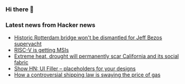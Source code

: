 ### Hi there 👋

<!--
**arashid-sh/arashid-sh** is a ✨ _special_ ✨ repository because its `README.md` (this file) appears on your GitHub profile.

Here are some ideas to get you started:

- 🔭 I’m currently working on ...
- 🌱 I’m currently learning ...
- 👯 I’m looking to collaborate on ...
- 🤔 I’m looking for help with ...
- 💬 Ask me about ...
- 📫 How to reach me: ...
- 😄 Pronouns: ...
- ⚡ Fun fact: ...
-->

### Latest news from Hacker news
<!-- BLOG-POST-LIST:START -->
- [Historic Rotterdam bridge won&#39;t be dismantled for Jeff Bezos superyacht](https://nltimes.nl/2022/06/30/historic-rotterdam-bridge-wont-dismantled-jeff-bezos-superyacht-worth-eu430m)
- [RISC-V is getting MSIs](https://blog.stephenmarz.com/2022/06/30/msi/)
- [Extreme heat, drought will permanently scar California and its social fabric](https://www.latimes.com/environment/story/2022-06-30/aridification-kills-civilizations-is-california-next)
- [Show HN: UI Filler – placeholders for your designs](https://www.uifiller.com)
- [How a controversial shipping law is swaying the price of gas](https://www.freightwaves.com/news/how-a-controversial-shipping-law-is-swaying-the-price-of-gas)
<!-- BLOG-POST-LIST:END -->
